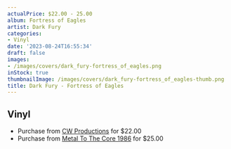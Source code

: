 ```yaml
---
actualPrice: $22.00 - 25.00
album: Fortress of Eagles
artist: Dark Fury
categories:
- Vinyl
date: '2023-08-24T16:55:34'
draft: false
images:
- /images/covers/dark_fury-fortress_of_eagles.png
inStock: true
thumbnailImage: /images/covers/dark_fury-fortress_of_eagles-thumb.png
title: Dark Fury - Fortress of Eagles
---
```


## Vinyl
* Purchase from [CW Productions](https://shop.cwproductions.net/products/dark-fury-fortress-of-eagles-lp) for $22.00
* Purchase from [Metal To The Core 1986](https://metaltothecore1986.com/shop/dark-fury-fortress-of-eagles-12-lp/) for $25.00
